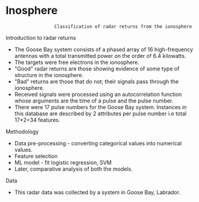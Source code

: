 # Inosphere
                      Classification of radar returns from the ionosphere

Introduction to radar returns
- The Goose Bay system consists of a phased array of 16 high-frequency antennas with a total transmitted power on the order of 6.4 kilowatts. 
- The targets were free electrons in the ionosphere.
- "Good" radar returns are those showing evidence of some type of structure in the ionosphere.
- "Bad" returns are those that do not; their signals pass through the ionosphere.
- Received signals were processed using an autocorrelation function whose arguments are the time of a pulse and the pulse number. 
- There were 17 pulse numbers for the Goose Bay system. Instances in this database are described by 2 attributes per pulse number i.e total 17*2=34 features. 

Methodology
- Data pre-processing -  converting categorical values into numerical values.
- Feature selection
- ML model - fit logistic regression, SVM
- Later, comparative analysis of both the models.

Data
- This radar data was collected by a system in Goose Bay, Labrador. 
